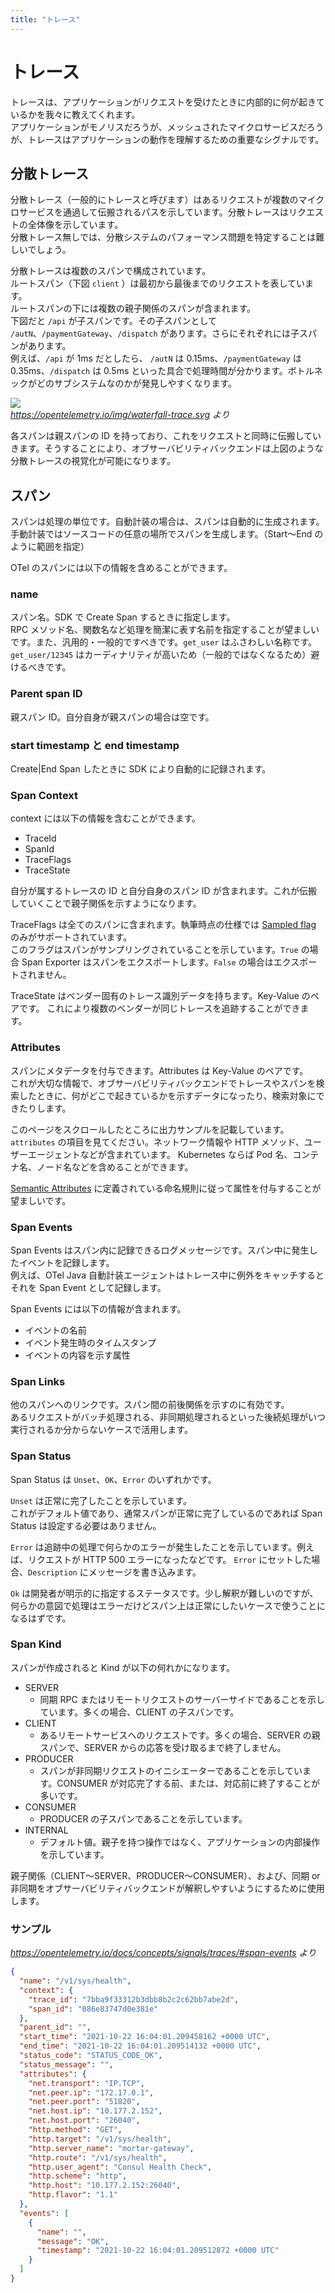 ```yaml
---
title: "トレース"
---
```


# トレース

トレースは、アプリケーションがリクエストを受けたときに内部的に何が起きているかを我々に教えてくれます。  
アプリケーションがモノリスだろうが、メッシュされたマイクロサービスだろうが、トレースはアプリケーションの動作を理解するための重要なシグナルです。  

## 分散トレース

分散トレース（一般的にトレースと呼びます）はあるリクエストが複数のマイクロサービスを通過して伝搬されるパスを示しています。分散トレースはリクエストの全体像を示しています。  
分散トレース無しでは、分散システムのパフォーマンス問題を特定することは難しいでしょう。  

分散トレースは複数のスパンで構成されています。  
ルートスパン（下図 `client` ）は最初から最後までのリクエストを表しています。  
ルートスパンの下には複数の親子関係のスパンが含まれます。  
下図だと `/api` が子スパンです。その子スパンとして `/autN`、`/paymentGateway`、`/dispatch` があります。さらにそれぞれには子スパンがあります。  
例えば、`/api` が 1ms だとしたら、 `/autN` は 0.15ms、`/paymentGateway` は 0.35ms、`/dispatch` は 0.5ms といった具合で処理時間が分かります。ボトルネックがどのサブシステムなのかが発見しやすくなります。  

![](https://opentelemetry.io/img/waterfall-trace.svg)  
*https://opentelemetry.io/img/waterfall-trace.svg より*

各スパンは親スパンの ID を持っており、これをリクエストと同時に伝搬していきます。そうすることにより、オブサーバビリティバックエンドは上図のような分散トレースの視覚化が可能になります。  

## スパン

スパンは処理の単位です。自動計装の場合は、スパンは自動的に生成されます。
手動計装ではソースコードの任意の場所でスパンを生成します。（Start〜End のように範囲を指定）  

OTel のスパンには以下の情報を含めることができます。  

### name

スパン名。SDK で Create Span するときに指定します。  
RPC メソッド名、関数名など処理を簡潔に表す名前を指定することが望ましいです。また、汎用的・一般的ですべきです。`get_user` はふさわしい名称です。`get_user/12345` はカーディナリティが高いため（一般的ではなくなるため）避けるべきです。  

### Parent span ID

親スパン ID。自分自身が親スパンの場合は空です。  

### start timestamp と end timestamp

Create|End Span したときに SDK により自動的に記録されます。  

### Span Context

context には以下の情報を含むことができます。

- TraceId
- SpanId
- TraceFlags
- TraceState

自分が属するトレースの ID と自分自身のスパン ID が含まれます。これが伝搬していくことで親子関係を示すようになります。  

TraceFlags は全てのスパンに含まれます。執筆時点の仕様では [Sampled flag](https://www.w3.org/TR/trace-context/#sampled-flag) のみがサポートされています。  
このフラグはスパンがサンプリングされていることを示しています。`True` の場合 Span Exporter はスパンをエクスポートします。`False` の場合はエクスポートされません。  

TraceState はベンダー固有のトレース識別データを持ちます。Key-Value のペアです。
これにより複数のベンダーが同じトレースを追跡することができます。  

### Attributes

スパンにメタデータを付与できます。Attributes は Key-Value のペアです。  
これが大切な情報で、オブサーバビリティバックエンドでトレースやスパンを検索したときに、何がどこで起きているかを示すデータになったり、検索対象にできたりします。  

このページをスクロールしたところに出力サンプルを記載しています。`attributes` の項目を見てください。ネットワーク情報や HTTP メソッド、ユーザーエージェントなどが含まれています。
Kubernetes ならば Pod 名、コンテナ名、ノード名などを含めることができます。  

[Semantic Attributes](https://opentelemetry.io/docs/specs/semconv/general/trace/) に定義されている命名規則に従って属性を付与することが望ましいです。  

### Span Events

Span Events はスパン内に記録できるログメッセージです。スパン中に発生したイベントを記録します。  
例えば、OTel Java 自動計装エージェントはトレース中に例外をキャッチするとそれを Span Event として記録します。  

Span Events には以下の情報が含まれます。 

- イベントの名前
- イベント発生時のタイムスタンプ
- イベントの内容を示す属性

### Span Links

他のスパンへのリンクです。スパン間の前後関係を示すのに有効です。  
あるリクエストがバッチ処理される、非同期処理されるといった後続処理がいつ実行されるか分からないケースで活用します。  

### Span Status

Span Status は `Unset`、`OK`、`Error` のいずれかです。  

`Unset` は正常に完了したことを示しています。  
これがデフォルト値であり、通常スパンが正常に完了しているのであれば Span Status は設定する必要はありません。  

`Error` は追跡中の処理で何らかのエラーが発生したことを示しています。例えば、リクエストが HTTP 500 エラーになったなどです。
`Error` にセットした場合、`Description` にメッセージを書き込みます。  

`Ok` は開発者が明示的に指定するステータスです。少し解釈が難しいのですが、何らかの意図で処理はエラーだけどスパン上は正常にしたいケースで使うことになるはずです。  

### Span Kind

スパンが作成されると Kind が以下の何れかになります。  

- SERVER
  - 同期 RPC またはリモートリクエストのサーバーサイドであることを示しています。多くの場合、CLIENT の子スパンです。
- CLIENT
  - あるリモートサービスへのリクエストです。多くの場合、SERVER の親スパンで、SERVER からの応答を受け取るまで終了しません。
- PRODUCER
  - スパンが非同期リクエストのイニシエーターであることを示しています。CONSUMER が対応完了する前、または、対応前に終了することが多いです。
- CONSUMER
  - PRODUCER の子スパンであることを示しています。
- INTERNAL
  - デフォルト値。親子を持つ操作ではなく、アプリケーションの内部操作を示しています。

親子関係（CLIENT〜SERVER、PRODUCER〜CONSUMER）、および、同期 or 非同期をオブサーバビリティバックエンドが解釈しやすいようにするために使用します。  

### サンプル

*https://opentelemetry.io/docs/concepts/signals/traces/#span-events より*

```json
{
  "name": "/v1/sys/health",
  "context": {
    "trace_id": "7bba9f33312b3dbb8b2c2c62bb7abe2d",
    "span_id": "086e83747d0e381e"
  },
  "parent_id": "",
  "start_time": "2021-10-22 16:04:01.209458162 +0000 UTC",
  "end_time": "2021-10-22 16:04:01.209514132 +0000 UTC",
  "status_code": "STATUS_CODE_OK",
  "status_message": "",
  "attributes": {
    "net.transport": "IP.TCP",
    "net.peer.ip": "172.17.0.1",
    "net.peer.port": "51820",
    "net.host.ip": "10.177.2.152",
    "net.host.port": "26040",
    "http.method": "GET",
    "http.target": "/v1/sys/health",
    "http.server_name": "mortar-gateway",
    "http.route": "/v1/sys/health",
    "http.user_agent": "Consul Health Check",
    "http.scheme": "http",
    "http.host": "10.177.2.152:26040",
    "http.flavor": "1.1"
  },
  "events": [
    {
      "name": "",
      "message": "OK",
      "timestamp": "2021-10-22 16:04:01.209512872 +0000 UTC"
    }
  ]
}
```
